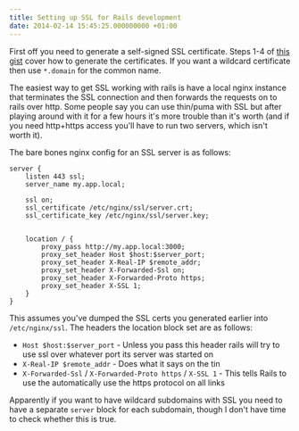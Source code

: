 ```yaml
---
title: Setting up SSL for Rails development
date: 2014-02-14 15:45:25.000000000 +01:00
---
```


First off you need to generate a self-signed SSL certificate.
Steps 1-4 of [this gist](https://gist.github.com/trcarden/3295935) cover how to generate
the certificates. If you want a wildcard certificate then use `*.domain` for the common name.

The easiest way to get SSL working with rails is have a local nginx instance that terminates
the SSL connection and then forwards the requests on to rails over http. Some people say you can use thin/puma
with SSL but after playing around with it for a few hours it's more trouble than it's worth
(and if you need http+https access you'll have to run two servers, which isn't worth it).

The bare bones nginx config for an SSL server is as follows:

```
server {
    listen 443 ssl;
    server_name my.app.local;

    ssl on;
    ssl_certificate /etc/nginx/ssl/server.crt;
    ssl_certificate_key /etc/nginx/ssl/server.key;


    location / {
        proxy_pass http://my.app.local:3000;
        proxy_set_header Host $host:$server_port;
        proxy_set_header X-Real-IP $remote_addr;
        proxy_set_header X-Forwarded-Ssl on;
        proxy_set_header X-Forwarded-Proto https;
        proxy_set_header X-SSL 1;
    }
}
```

This assumes you've dumped the SSL certs you generated earlier into
`/etc/nginx/ssl`. The headers the location block set are as follows:

* `Host $host:$server_port` - Unless you pass this header rails will try to use ssl over whatever port its server was started on
* `X-Real-IP $remote_addr` - Does what it says on the tin
* `X-Forwarded-Ssl` / `X-Forwarded-Proto https` / `X-SSL 1` - This tells Rails to use the automatically use the https protocol on all links

Apparently if you want to have wildcard subdomains with SSL you need to have a separate `server` block for each
subdomain, though I don't have time to check whether this is true.
